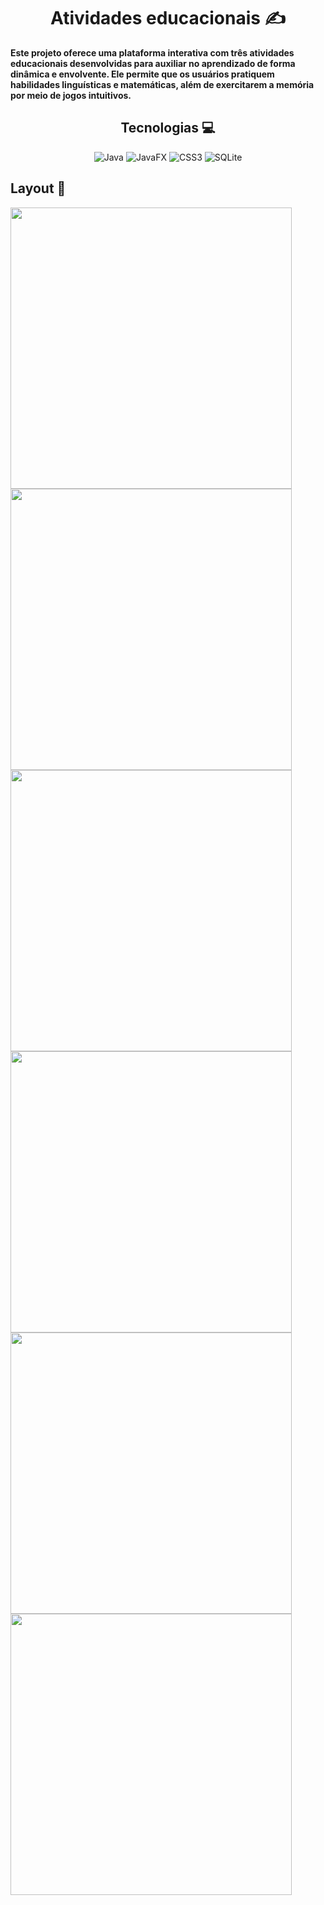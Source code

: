 <h1 align="center" style="font-weight: bold;">Atividades educacionais ✍️</h1>

<p align="left">
  <b>Este projeto oferece uma plataforma interativa com três atividades educacionais desenvolvidas para auxiliar no aprendizado de forma dinâmica e envolvente. 
    Ele permite que os usuários pratiquem habilidades linguísticas e matemáticas, além de exercitarem a memória por meio de jogos intuitivos.</b>
</p>
<div align="center">

<h2 id="technologies">Tecnologias 💻</h2>
  
![Java](https://img.shields.io/badge/java-%23ED8B00.svg?style=for-the-badge&logo=openjdk&logoColor=white)
![JavaFX](https://img.shields.io/badge/javafx-%23FF0000.svg?style=for-the-badge&logo=javafx&logoColor=white)
![CSS3](https://img.shields.io/badge/css3-%231572B6.svg?style=for-the-badge&logo=css3&logoColor=white)
![SQLite](https://img.shields.io/badge/sqlite-%2307405e.svg?style=for-the-badge&logo=sqlite&logoColor=white)

</div>



<h2 id="layout">Layout 🎨</h2>

<img src="https://github.com/user-attachments/assets/fba758d2-d4e2-48ec-a9de-36c04effa347" width="450" />
<img src="https://github.com/user-attachments/assets/f1f03f11-0ecf-4179-9de2-60450e357c9b" width="450" />
<img src="https://github.com/user-attachments/assets/9190f84e-8ed6-42cf-8753-7d40efafc5a7" width="450" />
<img src="https://github.com/user-attachments/assets/d8f63058-f876-4c58-a50c-ead775626849" width="450" />
<img src="https://github.com/user-attachments/assets/0b4e1c2c-99f2-4586-9e84-f7dd1c0fe8ca" width="450" />
<img src="https://github.com/user-attachments/assets/d539ba64-5e88-4cd2-8e40-9e7d12c5a4f4" width="450" />
